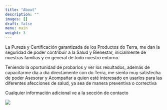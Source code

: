 ```yaml
---
title: "About"
description: ""
images: []
draft: false
menu: main
weight: 3
---
```



 La Pureza y Certificación garantizada de los Productos do Terra, me dan la seguridad de poder contribuir a la Salud y Bienestar, inicialmente de nuestras familias y en general de todo nuestro entorno.
 
 Teniendo la oportunidad de probarlos y ver los resultados, además de capacitarme dia a dia directamente con do Terra, me siento muy satisfecha de poder Asesorar y Acompañar a quien esté interesado en usarlos para las diferentes afecciones de salud, ya sea de manera preventiva o correctiva

 Cualquier información adicional ve a la sección de contacto

![](/images/sonia.jpg)